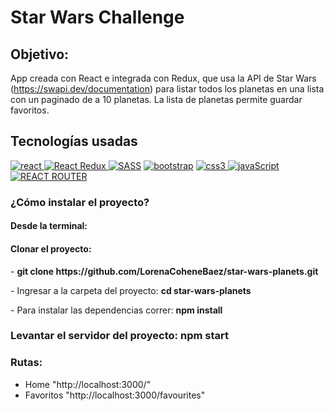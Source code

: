 # Star Wars Challenge

## Objetivo:
App creada con React e integrada con Redux, que usa la API de Star Wars (https://swapi.dev/documentation) para listar todos los planetas en una lista con un paginado de a 10 planetas. La lista de planetas permite guardar favoritos.

## Tecnologías usadas
<p align="left">
  <!–– REACT ––>
  <a href="https://reactjs.org/" target="_blank" data-bs-toggle="tooltip" title="ReactJS"> <img src="https://img.shields.io/badge/React-20232A?style=for-the-badge&logo=react&logoColor=61DAFB" alt="react"/> </a>
  <!–– REDUX ––>
  <a href="https://redux.js.org/" target="_blank" data-bs-toggle="tooltip" title="React Redux"> <img src="https://img.shields.io/badge/Redux-593D88?style=for-the-badge&logo=redux&logoColor=white" alt="React Redux"/> </a>
  <!–– SASS ––>
<a href="https://sass-lang.com" target="_blank" data-bs-toggle="tooltip" title="SASS"> <img src="https://img.shields.io/badge/Sass-CC6699?style=for-the-badge&logo=sass&logoColor=white" alt="SASS"/></a>
   <!–– BOOTSTRAP ––>
<a href="https://getbootstrap.com" target="_blank" data-bs-toggle="tooltip" title="Bootstrap"> <img src="https://img.shields.io/badge/Bootstrap-563D7C?style=for-the-badge&logo=bootstrap&logoColor=white" alt="bootstrap"/></a>
  <!–– CSS ––>
    <a href="https://www.w3schools.com/css/" target="_blank" data-bs-toggle="tooltip" title="CSS3"> <img src="https://img.shields.io/badge/CSS3-1572B6?style=for-the-badge&logo=css3&logoColor=white" alt="css3"/> </a>
  <!–– JAVASCRIPT ––>
<a href=https://developer.mozilla.org/en-US/docs/Web/JavaScript" target="_blank" data-bs-toggle="tooltip" title="JavaScript"> <img src="https://img.shields.io/badge/JavaScript-323330?style=for-the-badge&logo=javascript&logoColor=F7DF1E" alt="javaScript"/> </a>
  <!–– JAVASCRIPT ––>
<a href="https://github.com/remix-run/react-router/tree/main/packages/react-router-dom" target="_blank" data-bs-toggle="tooltip" title="REACT ROUTER"> <img src="https://img.shields.io/badge/React_Router-CA4245?style=for-the-badge&logo=react-router&logoColor=white" alt="REACT ROUTER"/></a>
  </p>


### ¿Cómo instalar el proyecto?

#### Desde la terminal:
  
<h4> Clonar el proyecto:</h4>
<p>- <strong> git clone https://github.com/LorenaCoheneBaez/star-wars-planets.git </strong> </p>
<p>- Ingresar a la carpeta del proyecto: <strong>cd star-wars-planets</strong> </p>
<p>- Para instalar las dependencias correr: <strong>npm install</strong> </p>

### Levantar el servidor del proyecto: npm start

### Rutas:
- Home "http://localhost:3000/"
- Favoritos "http://localhost:3000/favourites"
